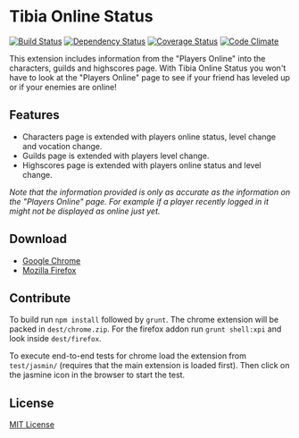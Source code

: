 Tibia Online Status
===================
[![Build Status](https://travis-ci.org/johvik/tibia_online_status.svg)](https://travis-ci.org/johvik/tibia_online_status)
[![Dependency Status](https://gemnasium.com/johvik/tibia_online_status.svg)](https://gemnasium.com/johvik/tibia_online_status)
[![Coverage Status](https://img.shields.io/coveralls/johvik/tibia_online_status.svg)](https://coveralls.io/r/johvik/tibia_online_status)
[![Code Climate](https://codeclimate.com/github/johvik/tibia_online_status/badges/gpa.svg)](https://codeclimate.com/github/johvik/tibia_online_status)

This extension includes information from the "Players Online" into the characters, guilds and highscores page.
With Tibia Online Status you won't have to look at the "Players Online" page to see if your friend has leveled up or if your enemies are online!

## Features
* Characters page is extended with players online status, level change and vocation change.
* Guilds page is extended with players level change.
* Highscores page is extended with players online status and level change.

_Note that the information provided is only as accurate as the information on the "Players Online" page. For example if a player recently logged in it might not be displayed as online just yet._

## Download
* [Google Chrome](https://chrome.google.com/webstore/detail/tibia-online-status/mlpikpafkalaelbchmohpffpbkpoiaaf)
* [Mozilla Firefox](https://addons.mozilla.org/en-US/firefox/addon/tibia-online-status/)

## Contribute
To build run `npm install` followed by `grunt`.
The chrome extension will be packed in `dest/chrome.zip`.
For the firefox addon run `grunt shell:xpi` and look inside `dest/firefox`.

To execute end-to-end tests for chrome load the extension from `test/jasmin/` (requires that the main extension is loaded first). Then click on the jasmine icon in the browser to start the test.

## License
[MIT License](https://github.com/johvik/tibia_online_status/blob/master/LICENSE)
